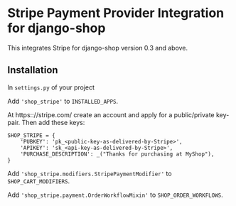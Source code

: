 # Stripe Payment Provider Integration for django-shop

This integrates Stripe for django-shop version 0.3 and above.


## Installation

In ``settings.py`` of your project

Add ``'shop_stripe'`` to ``INSTALLED_APPS``.

At https:://stripe.com/ create an account and apply for a public/private key-pair. Then add these
keys:

```
SHOP_STRIPE = {
    'PUBKEY': 'pk_<public-key-as-delivered-by-Stripe>',
    'APIKEY': 'sk_<api-key-as-delivered-by-Stripe>',
    'PURCHASE_DESCRIPTION': _("Thanks for purchasing at MyShop"),
}
```

Add ``'shop_stripe.modifiers.StripePaymentModifier'`` to ``SHOP_CART_MODIFIERS``.

Add ``'shop_stripe.payment.OrderWorkflowMixin'`` to ``SHOP_ORDER_WORKFLOWS``.
